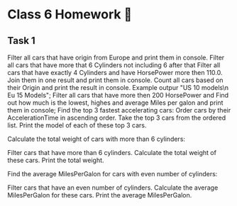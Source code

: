 ﻿# Class 6 Homework 📒


## Task 1

Filter all cars that have origin from Europe and print them in console.
Filter all cars that have more that 6 Cylinders not including 6 after that Filter all cars that have exactly 4 Cylinders and have HorsePower more then 110.0. Join them in one result and print them in console.
Count all cars based on their Origin and print the result in console. Example outpur "US 10 models\n Eu 15 Models";
Filter all cars that have more then 200 HorsePower and Find out how much is the lowest, highes and average Miles per galon and print them in console;
Find the top 3 fastest accelerating cars:
Order cars by their AccelerationTime in ascending order. Take the top 3 cars from the ordered list. Print the model of each of these top 3 cars.

Calculate the total weight of cars with more than 6 cylinders:

Filter cars that have more than 6 cylinders. Calculate the total weight of these cars. Print the total weight.

Find the average MilesPerGalon for cars with even number of cylinders:

Filter cars that have an even number of cylinders. Calculate the average MilesPerGalon for these cars. Print the average MilesPerGalon.